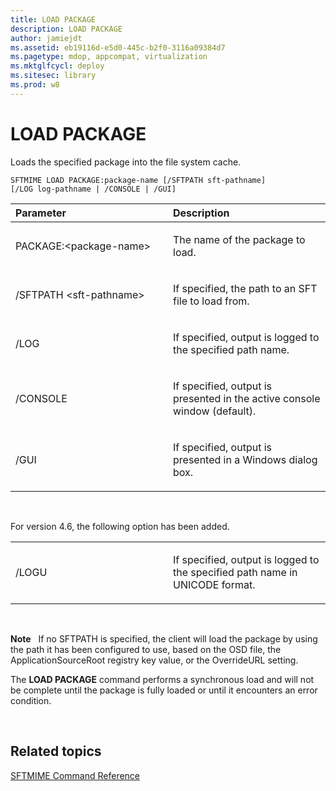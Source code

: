 ```yaml
---
title: LOAD PACKAGE
description: LOAD PACKAGE
author: jamiejdt
ms.assetid: eb19116d-e5d0-445c-b2f0-3116a09384d7
ms.pagetype: mdop, appcompat, virtualization
ms.mktglfcycl: deploy
ms.sitesec: library
ms.prod: w8
---
```



# LOAD PACKAGE


Loads the specified package into the file system cache.

`SFTMIME LOAD PACKAGE:package-name [/SFTPATH sft-pathname]                 [/LOG log-pathname | /CONSOLE | /GUI]`

<table>
<colgroup>
<col width="50%" />
<col width="50%" />
</colgroup>
<thead>
<tr class="header">
<th align="left">Parameter</th>
<th align="left">Description</th>
</tr>
</thead>
<tbody>
<tr class="odd">
<td align="left"><p>PACKAGE:&lt;package-name&gt;</p></td>
<td align="left"><p>The name of the package to load.</p></td>
</tr>
<tr class="even">
<td align="left"><p>/SFTPATH &lt;sft-pathname&gt;</p></td>
<td align="left"><p>If specified, the path to an SFT file to load from.</p></td>
</tr>
<tr class="odd">
<td align="left"><p>/LOG</p></td>
<td align="left"><p>If specified, output is logged to the specified path name.</p></td>
</tr>
<tr class="even">
<td align="left"><p>/CONSOLE</p></td>
<td align="left"><p>If specified, output is presented in the active console window (default).</p></td>
</tr>
<tr class="odd">
<td align="left"><p>/GUI</p></td>
<td align="left"><p>If specified, output is presented in a Windows dialog box.</p></td>
</tr>
</tbody>
</table>

 

For version 4.6, the following option has been added.

<table>
<colgroup>
<col width="50%" />
<col width="50%" />
</colgroup>
<tbody>
<tr class="odd">
<td align="left"><p>/LOGU</p></td>
<td align="left"><p>If specified, output is logged to the specified path name in UNICODE format.</p></td>
</tr>
</tbody>
</table>

 

**Note**  
If no SFTPATH is specified, the client will load the package by using the path it has been configured to use, based on the OSD file, the ApplicationSourceRoot registry key value, or the OverrideURL setting.

The **LOAD PACKAGE** command performs a synchronous load and will not be complete until the package is fully loaded or until it encounters an error condition.

 

## Related topics


[SFTMIME Command Reference](sftmime--command-reference.md)

 

 





